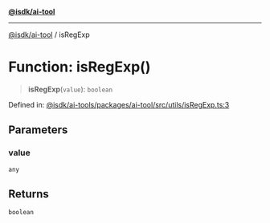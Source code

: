 [**@isdk/ai-tool**](../README.md)

***

[@isdk/ai-tool](../globals.md) / isRegExp

# Function: isRegExp()

> **isRegExp**(`value`): `boolean`

Defined in: [@isdk/ai-tools/packages/ai-tool/src/utils/isRegExp.ts:3](https://github.com/isdk/ai-tool.js/blob/4ebf370aaec9c78535cb40ffc19656d7bddcb145/src/utils/isRegExp.ts#L3)

## Parameters

### value

`any`

## Returns

`boolean`
